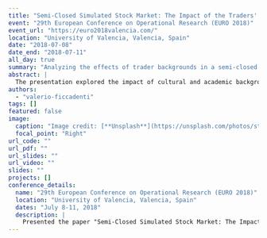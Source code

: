 ```yaml
---
title: "Semi-Closed Simulated Stock Market: The Impact of the Traders' Backgrounds"
event: "29th European Conference on Operational Research (EURO 2018)"
event_url: "https://euro2018valencia.com/"
location: "University of Valencia, Valencia, Spain"
date: "2018-07-08"
date_end: "2018-07-11"
all_day: true
summary: "Analyzing the effects of trader backgrounds in a semi-closed simulated stock market."
abstract: |
  The presentation explored the impact of cultural and academic backgrounds on trading strategies in a semi-closed simulated stock market. The study examined traders' responses to market fluctuations and news dynamics, providing insights into how diverse backgrounds influence financial decision-making.
authors:
  - "valerio-ficcadenti"
tags: []
featured: false
image:
  caption: "Image credit: [**Unsplash**](https://unsplash.com/photos/stock-market)"
  focal_point: "Right"
url_code: ""
url_pdf: ""
url_slides: ""
url_video: ""
slides: ""
projects: []
conference_details:
  name: "29th European Conference on Operational Research (EURO 2018)"
  location: "University of Valencia, Valencia, Spain"
  dates: "July 8-11, 2018"
  description: |
    Presented the paper "Semi-Closed Simulated Stock Market: The Impact of the Traders' Backgrounds" at EURO2018. The study, conducted with Dr. Gurjeet Dhesi, Dr. Mohammad Emambocus, Dr. Muhammad Bilal Shakeel, and Dr. Babar Syed, investigated the influence of traders' cultural and academic backgrounds on their market strategies and decision-making. Using a semi-closed simulated stock market with endogenous price and news systems, the research highlighted how diverse backgrounds shape financial behavior and market dynamics.
---
```

